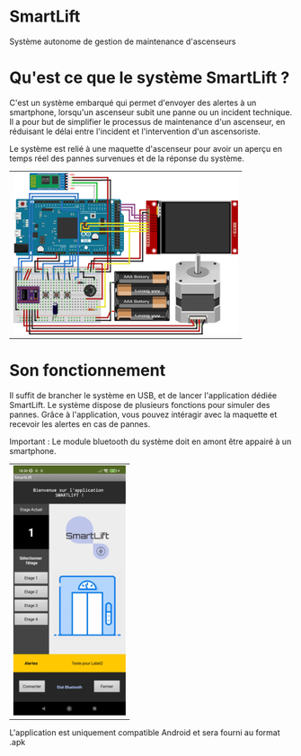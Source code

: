 # SmartLift
Système autonome de gestion de maintenance d'ascenseurs

# Qu'est ce que le système SmartLift ?
C'est un système embarqué qui permet d'envoyer des alertes à un smartphone, lorsqu'un ascenseur subit une panne ou un incident technique.
Il a pour but de simplifier le processus de maintenance d'un ascenseur, en réduisant le délai entre l'incident et l'intervention d'un ascensoriste.

Le système est relié à une maquette d'ascenseur pour avoir un aperçu en temps réel des pannes survenues et de la réponse du système.

<table>
    <tr>
    <td><img src="https://github.com/KornFlaXe/smartlift/blob/main/img/SmartLift_M2_bb.png" width="400" />
</table>

# Son fonctionnement
Il suffit de brancher le système en USB, et de lancer l'application dédiée SmartLift. 
Le système dispose de plusieurs fonctions pour simuler des pannes.
Grâce à l'application, vous pouvez intéragir avec la maquette et recevoir les alertes en cas de pannes.

Important : Le module bluetooth du système doit en amont être appairé à un smartphone.

<table>
    <tr>
    <td><img src="https://github.com/KornFlaXe/smartlift/blob/main/img/app_smartlift.jpg" width="200" />
</table>

L'application est uniquement compatible Android et sera fourni au format .apk
